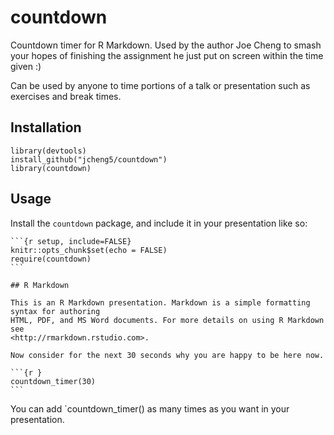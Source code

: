 # countdown

Countdown timer for R Markdown. Used by the author Joe Cheng to smash your hopes
of finishing the assignment he just put on screen within the time given :)

Can be used by anyone to time portions of a talk or presentation such as exercises
and break times.

## Installation

    library(devtools)
    install_github("jcheng5/countdown")
    library(countdown)

## Usage

Install the `countdown` package, and include it in your presentation like so:

    ```{r setup, include=FALSE}
    knitr::opts_chunk$set(echo = FALSE)
    require(countdown)
    ```

    ## R Markdown

    This is an R Markdown presentation. Markdown is a simple formatting syntax for authoring 
    HTML, PDF, and MS Word documents. For more details on using R Markdown see 
    <http://rmarkdown.rstudio.com>.

    Now consider for the next 30 seconds why you are happy to be here now.

    ```{r }
    countdown_timer(30)
    ```

You can add `countdown_timer() as many times as you want in your presentation.
